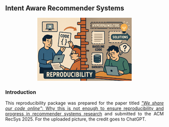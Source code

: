 <!DOCTYPE html>
<html>
<head>

</head>
<body>
<h2>Intent Aware Recommender Systems</h2>
<p align="center">
  <img src="chatgpt.png" width="300", title="Credit goes to ChatGPT">
</p>


<h3>Introduction</h3>
<p align="justify">This reproducibility package was prepared for the paper titled <span style="text-decoration: underline;"><em>"We share our code online"</em>: Why this is not enough to ensure reproducibility and progress in recommender systems research</span> and submitted  to the ACM RecSys 2025.  For the uploaded picture, the credit goes to ChatGPT.</p>

<p ></p>

</body>
</html>  

